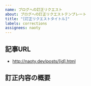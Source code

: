 ```yaml
---
name: ブログへの訂正リクエスト
about: ブログへの訂正リクエストテンプレート
title: "[訂正リクエストタイトル]" 
labels: corrections
assignees: naoty
---
```


記事URL
---------------------
* http://naoty.dev/posts/[id].html

訂正内容の概要
---------------------
